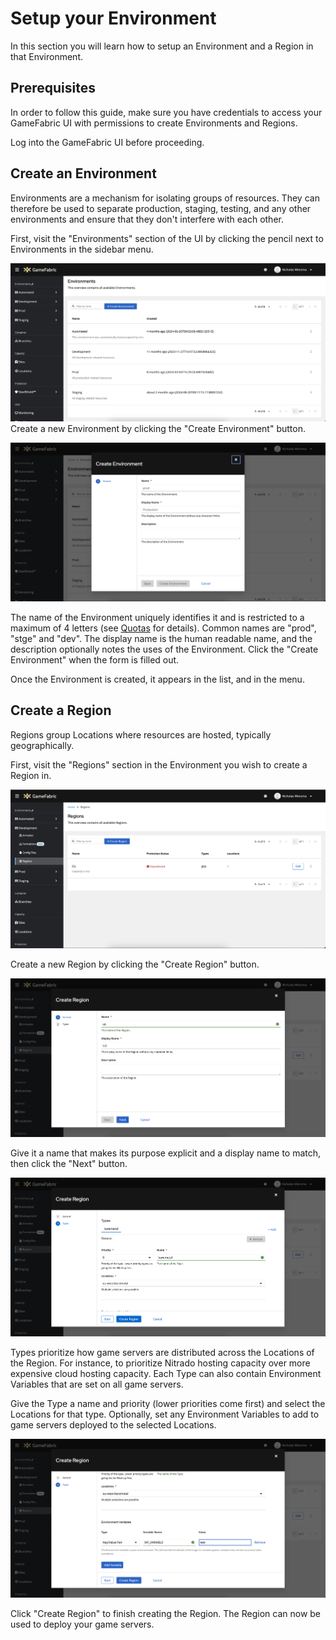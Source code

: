 # Setup your Environment

In this section you will learn how to setup an Environment and a Region in that Environment.

## Prerequisites

In order to follow this guide, make sure you have credentials to access your GameFabric UI with permissions to create Environments and Regions.

Log into the GameFabric UI before proceeding.

## Create an Environment

Environments are a mechanism for isolating groups of resources. They can therefore be used to separate production, staging, testing, 
and any other environments and ensure that they don't interfere with each other.

First, visit the "Environments" section of the UI by clicking the pencil next to Environments in the sidebar menu.

![GUI_Environments.png](images/environment/GUI_Environments.png)
Create a new Environment by clicking the "Create Environment" button.

![GUI_Environments_Create.png](images/environment/GUI_Environments_Create.png)

The name of the Environment uniquely identifies it and is restricted to a maximum of 4 letters (see [Quotas](../multiplayer-services/quotas.md#environment-name-length) for details). Common names are "prod", "stge" and "dev".
The display name is the human readable name, and the description optionally notes the uses of the Environment. Click the "Create Environment"
when the form is filled out.

Once the Environment is created, it appears in the list, and in the menu.

## Create a Region

Regions group Locations where resources are hosted, typically geographically.

First, visit the "Regions" section in the Environment you wish to create a Region in.

![GUI_Regions.png](images/region/GUI_Regions.png)

Create a new Region by clicking the "Create Region" button.

![GUI_Regions_Create.png](images/region/GUI_Regions_Create.png)

Give it a name that makes its purpose explicit and a display name to match, then click the "Next" button.

![GUI_Regions_Create_Types.png](images/region/GUI_Regions_Create_Types.png)

Types prioritize how game servers are distributed across the Locations of the Region. For instance, to prioritize Nitrado hosting capacity
over more expensive cloud hosting capacity. Each Type can also contain Environment Variables that are set on all game servers.

Give the Type a name and priority (lower priorities come first) and select the Locations for that type. Optionally, set any Environment Variables
to add to game servers deployed to the selected Locations.

![GUI_Regions_Create_Env.png](images/region/GUI_Regions_Create_Env.png)

Click "Create Region" to finish creating the Region. The Region can now be used to deploy your game servers.

